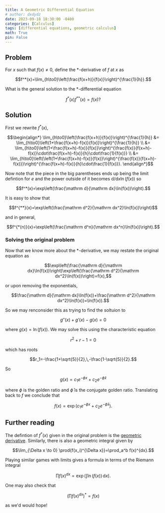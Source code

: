 ```yaml
---
title: A Geometric Differential Equation
# author: dxdydz
date: 2023-09-18 18:30:00 -0400
categories: [Calculus]
tags: [differential equations, geometric calculus]
math: True
pin: False
---
```


## Problem

For $x$ such that $f(x)\neq0$, define the $*$-derivative of $f$ at $x$ as

$$f^*(x)=\lim_{h\to0}\left(\frac{f(x+h)}{f(x)}\right)^{\frac{1}{h}}.$$

What is the general solution to the $*$-differential equation

$$f^*(x)f^{**}(x)=f(x)?$$

## Solution

First we rewrite $f^*(x)$,

$$\begin{align*}
\lim_{h\to0}\left(\frac{f(x+h)}{f(x)}\right)^{\frac{1}{h}} &= \lim_{h\to0}\left(1+\frac{f(x+h)-f(x)}{f(x)}\right)^{\frac{1}{h}} \\
&= \lim_{h\to0}\left(1+\frac{f(x+h)-f(x)}{f(x)}\right)^{\frac{f(x)}{f(x+h)-f(x)}\cdot\frac{f(x+h)-f(x)}{h}\cdot\frac{1}{f(x)}} \\
&= \lim_{h\to0}\left(\left(1+\frac{f(x+h)-f(x)}{f(x)}\right)^{\frac{f(x)}{f(x+h)-f(x)}}\right)^{\frac{f(x+h)-f(x)}{h}\cdot\frac{1}{f(x)}}.
\end{align*}$$

Now note that the piece in the big parentheses ends up being the limit defintion for $e$ and the power outside of it becomes $\mathrm d/\mathrm dx\ln(f(x))$ so

$$f^*(x)=\exp\left(\frac{\mathrm d}{\mathrm dx}\ln(f(x))\right).$$

It is easy to show that

$$f^{**}(x)=\exp\left(\frac{\mathrm d^2}{\mathrm dx^2}\ln(f(x))\right)$$

and in general,

$$f^{*(n)}(x)=\exp\left(\frac{\mathrm d^n}{\mathrm dx^n}\ln(f(x))\right).$$

### Solving the original problem

Now that we know more about the $*$-derivative, we may restate the original equation as

$$\exp\left(\frac{\mathrm d}{\mathrm dx}\ln(f(x))\right)\exp\left(\frac{\mathrm d^2}{\mathrm dx^2}\ln(f(x))\right)=f(x),$$

or upon removing the exponentials,

$$\frac{\mathrm d}{\mathrm dx}\ln(f(x))+\frac{\mathrm d^2}{\mathrm dx^2}\ln(f(x))=\ln(f(x)).$$

So we may renconsider this as trying to find the soltuion to

$$g''(x)+g'(x)-g(x)=0$$

where $g(x)=\ln(f(x))$. We may solve this using the characteristic equation

$$r^2+r-1=0$$

which has roots

$$r_1=-\frac{1+\sqrt{5}}{2},\,-\frac{1-\sqrt{5}}{2}.$$

So

$$g(x)=c_1e^{-\phi x}+c_2e^{-\bar{\phi}x}$$

where $\phi$ is the golden ratio and $\bar{\phi}$ is the conjugate golden ratio. Translating back to $f$ we conclude that

$$f(x)=\exp\left(c_1e^{-\phi x}+c_2e^{-\bar{\phi}x}\right).$$

## Further reading

The defintion of $f^*(x)$ given in the original problem is the [geometric derivative](https://en.wikipedia.org/wiki/Product_integral). Similarly, there is also a geometric integral given by

$$\lim_{\Delta x \to 0} \prod{f(x_i)^{\Delta x}}=\prod_a^b f(x)^{dx}.$$

Playing similar games with limits gives a formula in terms of the  Riemann integral

$$\prod f(x)^{dx}=\exp\left(\int\ln(f(x))\,\mathrm dx\right).$$

One may also check that

$$\left(\prod f(x)^{dx}\right)^*=f(x)$$

as we'd would hope!